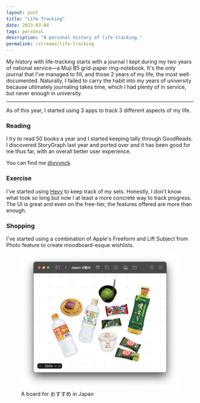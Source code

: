 ```yaml
---
layout: post
title: "Life Tracking"
date: 2023-03-04
tags: personal
description: "A personal history of life-tracking."
permalink: /streams/life-tracking
---
```


My history with life-tracking starts with a journal I kept during my two years of national service—a Muji B5 grid-paper ring-notebook. It's the only journal that I've managed to fill, and those 2 years of my life, the most well-documented. Naturally, I failed to carry the habit into my years of university because ultimately journaling takes time, which I had plenty of in service, but never enough in university.

---

As of this year, I started using 3 apps to track 3 different aspects of my life.

### Reading

I try to read 50 books a year and I started keeping tally through GoodReads. I discovered StoryGraph last year and ported over and it has been good for me thus far, with an overall better user experience.

You can find me [@vvvnck](https://app.thestorygraph.com/profile/vvvnck)

### Exercise

I've started using [Hevy](https://www.hevyapp.com/) to keep track of my sets. Honestly, I don't know what took so long but now I at least a more concrete way to track progress. The UI is great and even on the free-tier, the features offered are more than enough.

### Shopping

I've started using a combination of Apple's Freeform and Lift Subject from Photo feature to create moodboard-esque wishlists.

<figure>
    <img src="../../assets/posts/2023-03-04-life-tracking/freeform.jpg"/>
    <figcaption>A board for おすすめ in Japan</figcaption>
</figure>
